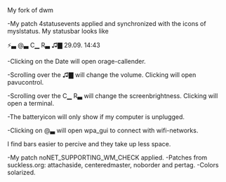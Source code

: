 My fork of dwm

-My patch 4statusevents applied and synchronized with the icons of myslstatus. My statusbar looks like 

⚡▃ @▃ C▁ R▃ ♫▇  29.09.  14:43

-Clicking on the Date will open orage-callender.

-Scrolling over the ♫▇ will change the volume. Clicking will open pavucontrol.

-Scrolling over the C▁ R▃ will change the screenbrightness. Clicking will open a terminal.

-The batteryicon will only show if my computer is unplugged.

-Clicking on @▃ will open wpa_gui to connect with wifi-networks.

I find bars easier to percive and they take up less space.

-My patch noNET_SUPPORTING_WM_CHECK applied. 
-Patches from suckless.org: attachaside, centeredmaster, noborder and pertag.
-Colors solarized.
